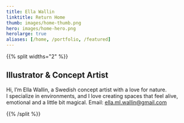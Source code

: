 ```yaml
---
title: Ella Wallin
linktitle: Return Home
thumb: images/home-thumb.png
hero: images/home-hero.png
herolarge: true
aliases: [/home, /portfolio, /featured]
---
```


{{% split widths="2" %}}

## Illustrator & Concept Artist

Hi, I’m Ella Wallin, a Swedish concept artist with a love for nature. I specialize in environments, and I love creating spaces that feel alive, emotional and a little bit magical. Email: ella.ml.wallin@gmail.com

{{% /split %}}
